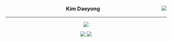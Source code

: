 <div align="center">
  
  <img align="right" src="https://github-readme-stats.vercel.app/api?username=kim-daeyong&theme=react)](https://github.com/kim-daeyong/github-readme-stats"/>
  
  ### Kim Daeyong
  
  ---
  
  <a href="https://github.com/Kim-Daeyong"><img src="https://hits.seeyoufarm.com/api/count/incr/badge.svg?url=https%3A%2F%2Fgithub.com%2Fkim-daeyong&count_bg=%2379C83D&title_bg=%23555555&icon=&icon_color=%23E7E7E7&title=Github&edge_flat=false)"/></a>
 
  <img src="http://img.shields.io/badge/Blog-black?style=flat-square&logo=github&link=https://https://kim-daeyong.github.io/">  
  <img src="https://img.shields.io/badge/Gmail-d14836?style=flat-square&logo=Gmail&logoColor=white&link=mailto:kdy2353@gmail.com"/>
  <br>
 
</div>
